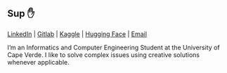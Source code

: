 ## Sup :hand:
[LinkedIn](https://linkedin.com/in/anaximeno) | [Gitlab](https://gitlab.com/anaximeno) | [Kaggle](https://kaggle.com/anaxmenobrito) | [Hugging Face](https://huggingface.co/anaximeno) | [Email](mailto:anaximenobrito@gmail.com)

I’m an Informatics and Computer Engineering Student at the University of Cape Verde. I like to solve complex issues using creative solutions whenever applicable.
